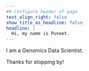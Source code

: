 ```yaml
---
## Configure header of page
text_align_right: false
show_title_as_headline: false
headline: |
  Hi, my name is Puneet.
---
```


<!-- this is a subheadline -->
I am a Genomics Data Scientist.

Thanks for stopping by!
